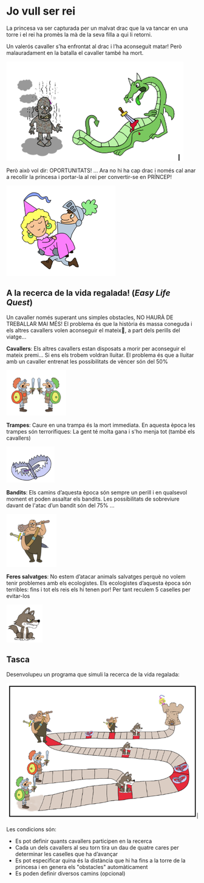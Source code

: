 Jo vull ser rei
===============================
La princesa va ser capturada per un malvat drac que la va tancar en una torre i el rei ha promès la mà de la seva filla a qui li retorni. 

Un valerós cavaller s’ha enfrontat al drac i l’ha aconseguit matar! Però malauradament en la batalla el cavaller també ha mort.

![He mort el drac](imatges/drac-mort.png)

Però això vol dir: OPORTUNITATS! … Ara no hi ha cap drac i només cal anar a recollir la princesa i portar-la al rei per convertir-se en PRÍNCEP! 

![princep felis](imatges/princepfelis.png)

A la recerca de la vida regalada! (*Easy Life Quest*)
------------------------------------------------------

Un cavaller només superant uns simples obstacles, NO HAURÀ DE TREBALLAR MAI MÉS! El problema és que la història és massa coneguda i els altres cavallers volen aconseguir el mateix, a part dels perills del viatge...

**Cavallers**: Els altres cavallers estan disposats a morir per aconseguir el mateix premi… Si ens els trobem voldran lluitar. 
El problema és que a lluitar amb un cavaller entrenat les possibilitats de vèncer són del 50%

![cavallers](imatges/cavallers.png)

**Trampes**: Caure en una trampa és la mort immediata. En aquesta època les trampes són terrorífiques: La gent té molta gana i s'ho menja tot (també els cavallers)

![trampes](imatges/trampa.png)

**Bandits**: Els camins d’aquesta època són sempre un perill i en qualsevol moment et poden assaltar els bandits. Les possibilitats de sobreviure davant de l'atac d’un bandit són del 75% … 

![Bandits](imatges/bandit.png)

**Feres salvatges**: No estem d’atacar animals salvatges perquè no volem tenir problemes amb els ecologistes. Els ecologistes d’aquesta època són terribles: fins i tot els reis els hi tenen por! Per tant reculem 5 caselles per evitar-los

![Feres salvatges](imatges/fera.png)

Tasca
---------
Desenvolupeu un programa que simuli la recerca de la vida regalada:

![Mapa](imatges/mapa.png)

Les condicions són:

* Es pot definir quants cavallers participen en la recerca
* Cada un dels cavallers al seu torn tira un dau de quatre cares per determinar les caselles que ha d’avançar
* Es pot especificar quina és la distància que hi ha fins a la torre de la princesa i en genera els "obstacles" automàticament
* Es poden definir diversos camins (opcional)




